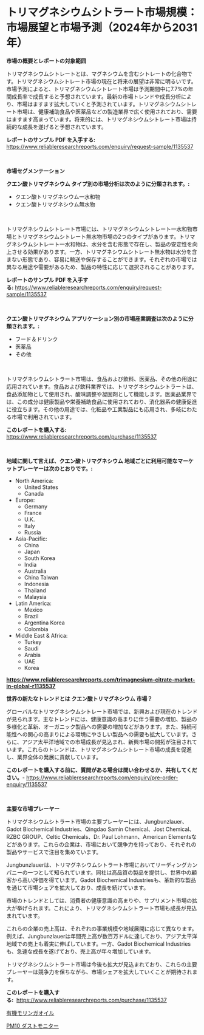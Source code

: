 <p><h1>トリマグネシウムシトラート市場規模：市場展望と市場予測（2024年から2031年）</h1></p><p><strong>市場の概要とレポートの対象範囲</strong></p>
<p><p>トリマグネシウムシトレートとは、マグネシウムを含むシトレートの化合物です。トリマグネシウムシトレート市場の現在と将来の展望は非常に明るいです。市場予測によると、トリマグネシウムシトレート市場は予測期間中に7.7%の年間成長率で成長すると予想されています。最新の市場トレンドや成長分析により、市場はますます拡大していくと予測されています。トリマグネシウムシトレート市場は、健康補助食品や医薬品などの製造業界で広く使用されており、需要はますます高まっています。将来的には、トリマグネシウムシトレート市場は持続的な成長を遂げると予想されています。</p></p>
<p><strong>レポートのサンプル PDF を入手する:</strong> <a href="https://www.reliableresearchreports.com/enquiry/request-sample/1135537">https://www.reliableresearchreports.com/enquiry/request-sample/1135537</a></p>
<p>&nbsp;</p>
<p><strong>市場セグメンテーション</strong></p>
<p><strong>クエン酸トリマグネシウム タイプ別の市場分析は次のように分類されます。:</strong></p>
<p><ul><li>クエン酸トリマグネシウム一水和物</li><li>クエン酸トリマグネシウム無水物</li></ul></p>
<p>&nbsp;</p>
<p><p>トリマグネシウムシトレート市場には、トリマグネシウムシトレート一水和物市場とトリマグネシウムシトレート無水物市場の2つのタイプがあります。トリマグネシウムシトレート一水和物は、水分を含む形態で存在し、製品の安定性を向上させる効果があります。一方、トリマグネシウムシトレート無水物は水分を含まない形態であり、容易に輸送や保存することができます。それぞれの市場では異なる用途や需要があるため、製品の特性に応じて選択されることがあります。</p></p>
<p><strong>レポートのサンプル PDF を入手する:</strong>&nbsp;<a href="https://www.reliableresearchreports.com/enquiry/request-sample/1135537">https://www.reliableresearchreports.com/enquiry/request-sample/1135537</a></p>
<p>&nbsp;</p>
<p><strong> クエン酸トリマグネシウム アプリケーション別の市場産業調査は次のように分類されます。:</strong></p>
<p><ul><li>フード＆ドリンク</li><li>医薬品</li><li>その他</li></ul></p>
<p>&nbsp;</p>
<p><p>トリマグネシウムシトラート市場は、食品および飲料、医薬品、その他の用途に応用されています。食品および飲料業界では、トリマグネシウムシトラートは、食品添加物として使用され、酸味調整や凝固剤として機能します。医薬品業界では、この成分は健康製品や栄養補助食品に使用されており、消化器系の健康促進に役立ちます。その他の用途では、化粧品や工業製品にも応用され、多岐にわたる市場で利用されています。</p></p>
<p><strong>このレポートを購入する:</strong>&nbsp; <a href="https://www.reliableresearchreports.com/purchase/1135537">https://www.reliableresearchreports.com/purchase/1135537</a></p>
<p>&nbsp;</p>
<p><strong>地域に関して言えば、クエン酸トリマグネシウム 地域ごとに利用可能なマーケットプレーヤーは次のとおりです。:</strong></p>
<p><ul>
    <li>
        North America:
        <ul>
            <li>United States</li>
            <li>Canada</li>
        </ul>
    </li>
    <li>
        Europe:
        <ul>
            <li>Germany</li>
            <li>France</li>
            <li>U.K.</li>
            <li>Italy</li>
            <li>Russia</li>
        </ul>
    </li>
    <li>
        Asia-Pacific:
        <ul>
            <li>China</li>
            <li>Japan</li>
            <li>South Korea</li>
            <li>India</li>
            <li>Australia</li>
            <li>China Taiwan</li>
            <li>Indonesia</li>
            <li>Thailand</li>
            <li>Malaysia</li>
        </ul>
    </li>
    <li>
        Latin America:
        <ul>
            <li>Mexico</li>
            <li>Brazil</li>
            <li>Argentina Korea</li>
            <li>Colombia</li>
        </ul>
    </li>
    <li>
        Middle East & Africa:
        <ul>
            <li>Turkey</li>
            <li>Saudi</li>
            <li>Arabia</li>
            <li>UAE</li>
            <li>Korea</li>
        </ul>
    </li>
    </ul></p>
<p><strong><a href="https://www.reliableresearchreports.com/trimagnesium-citrate-market-in-global-r1135537">https://www.reliableresearchreports.com/trimagnesium-citrate-market-in-global-r1135537</a></strong>&nbsp;</p>
<p><strong>世界の新たなトレンドとは クエン酸トリマグネシウム 市場？</strong></p>
<p><p>グローバルなトリマグネシウムシトレート市場では、新興および現在のトレンドが見られます。主なトレンドには、健康意識の高まりに伴う需要の増加、製品の多様化と革新、オーガニック製品への需要の増加などがあります。また、持続可能性への関心の高まりによる環境にやさしい製品への需要も拡大しています。さらに、アジア太平洋地域での市場成長が見込まれ、新興市場の開拓が注目されています。これらのトレンドは、トリマグネシウムシトレート市場の成長を促進し、業界全体の発展に貢献しています。</p></p>
<p><strong>このレポートを購入する前に、質問がある場合は問い合わせるか、共有してください。</strong>- <a href="https://www.reliableresearchreports.com/enquiry/pre-order-enquiry/1135537">https://www.reliableresearchreports.com/enquiry/pre-order-enquiry/1135537</a></p>
<p>&nbsp;</p>
<p><strong>主要な市場プレーヤー</strong></p>
<p><p>トリマグネシウムシトラート市場の主要プレーヤーには、Jungbunzlauer、Gadot Biochemical Industries、Qingdao Samin Chemical、Jost Chemical、RZBC GROUP、Celtic Chemicals、Dr. Paul Lohmann、American Elementsなどがあります。これらの企業は、市場において競争力を持っており、それぞれの製品やサービスで注目を集めています。</p><p>Jungbunzlauerは、トリマグネシウムシトラート市場においてリーディングカンパニーの一つとして知られています。同社は高品質の製品を提供し、世界中の顧客から高い評価を得ています。Gadot Biochemical Industriesも、革新的な製品を通じて市場シェアを拡大しており、成長を続けています。</p><p>市場のトレンドとしては、消費者の健康意識の高まりや、サプリメント市場の拡大が挙げられます。これにより、トリマグネシウムシトラート市場も成長が見込まれています。</p><p>これらの企業の売上高は、それぞれの事業規模や地域展開に応じて異なります。例えば、Jungbunzlauerは年間売上高が数百万ドルに達しており、アジア太平洋地域での売上も着実に伸ばしています。一方、Gadot Biochemical Industriesも、急速な成長を遂げており、売上高が年々増加しています。</p><p>トリマグネシウムシトラート市場は今後も拡大が見込まれており、これらの主要プレーヤーは競争力を保ちながら、市場シェアを拡大していくことが期待されます。</p></p>
<p><strong>このレポートを購入する:</strong>&nbsp;&nbsp;<a href="https://www.reliableresearchreports.com/purchase/1135537">https://www.reliableresearchreports.com/purchase/1135537</a></p>
<p><p><a href="https://github.com/ReyesKohler20231/Market-Research-Report-List-1/blob/main/680909526532.md">有機モリンガオイル</a></p><p><a href="https://github.com/adcxff01450218/Market-Research-Report-List-1/blob/main/416495626531.md">PM10 ダストモニター</a></p></p>